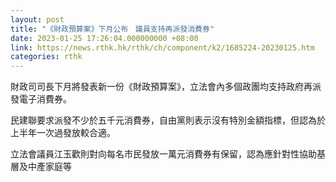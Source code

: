 ```yaml
---
layout: post
title: "《財政預算案》下月公布　議員支持再派發消費券"
date: 2023-01-25 17:26:04.000000000 +08:00
link: https://news.rthk.hk/rthk/ch/component/k2/1685224-20230125.htm
categories: rthk
---
```


財政司司長下月將發表新一份《財政預算案》，立法會內多個政團均支持政府再派發電子消費券。

民建聯要求派發不少於五千元消費券，自由黨則表示沒有特別金額指標，但認為於上半年一次過發放較合適。

立法會議員江玉歡則對向每名市民發放一萬元消費券有保留，認為應針對性協助基層及中產家庭等
